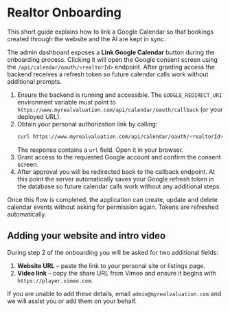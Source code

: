 # Realtor Onboarding

This short guide explains how to link a Google Calendar so that bookings created through the website and the AI are kept in sync.

The admin dashboard exposes a **Link Google Calendar** button during the onboarding process. Clicking it will open the Google consent screen using the `/api/calendar/oauth/<realtorId>` endpoint. After granting access the backend receives a refresh token so future calendar calls work without additional prompts.

1. Ensure the backend is running and accessible. The `GOOGLE_REDIRECT_URI` environment variable must point to
   `https://www.myrealvaluation.com/api/calendar/oauth/callback` (or your deployed URL).
2. Obtain your personal authorization link by calling:
   ```bash
   curl https://www.myrealvaluation.com/api/calendar/oauth/<realtorId>
   ```
   The response contains a `url` field. Open it in your browser.
3. Grant access to the requested Google account and confirm the consent screen.
4. After approval you will be redirected back to the callback endpoint. At this
   point the server automatically saves your Google refresh token in the
   database so future calendar calls work without any additional steps.

Once this flow is completed, the application can create, update and delete
calendar events without asking for permission again. Tokens are refreshed
automatically.

## Adding your website and intro video

During step 2 of the onboarding you will be asked for two additional fields:

1. **Website URL** – paste the link to your personal site or listings page.
2. **Video link** – copy the share URL from Vimeo and ensure it begins with
   `https://player.vimeo.com`.

If you are unable to add these details, email
`admin@myrealvaluation.com` and we will assist you or add them on your
behalf.
